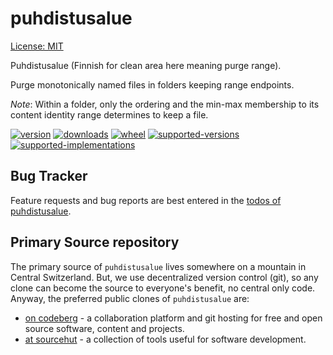 # puhdistusalue

[License: MIT](https://git.sr.ht/~sthagen/puhdistusalue/tree/default/item/LICENSE)

Puhdistusalue (Finnish for clean area here meaning purge range).

Purge monotonically named files in folders keeping range endpoints.

*Note*: Within a folder, only the ordering and the min-max membership to its content identity range determines to keep a file.

[![version](https://img.shields.io/pypi/v/puhdistusalue.svg?style=flat)](https://pypi.python.org/pypi/puhdistusalue/)
[![downloads](https://pepy.tech/badge/puhdistusalue/month)](https://pepy.tech/project/puhdistusalue)
[![wheel](https://img.shields.io/pypi/wheel/puhdistusalue.svg?style=flat)](https://pypi.python.org/pypi/puhdistusalue/)
[![supported-versions](https://img.shields.io/pypi/pyversions/puhdistusalue.svg?style=flat)](https://pypi.python.org/pypi/puhdistusalue/)
[![supported-implementations](https://img.shields.io/pypi/implementation/puhdistusalue.svg?style=flat)](https://pypi.python.org/pypi/puhdistusalue/)

## Bug Tracker

Feature requests and bug reports are best entered in the [todos of puhdistusalue](https://todo.sr.ht/~sthagen/puhdistusalue).

## Primary Source repository

The primary source of `puhdistusalue` lives somewhere on a mountain in Central Switzerland.
But, we use decentralized version control (git), so any clone can become the source to everyone's benefit, no central only code.
Anyway, the preferred public clones of `puhdistusalue` are:

* [on codeberg](https://codeberg.org/sthagen/puhdistusalue) - a collaboration platform and git hosting for free and open source software, content and projects.
* [at sourcehut](https://git.sr.ht/~sthagen/puhdistusalue) - a collection of tools useful for software development.
